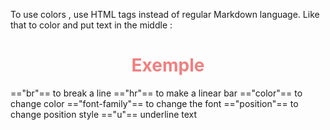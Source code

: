 To use colors , use HTML tags instead of regular Markdown language.
Like that to color and put text in the middle : <h1 style="color:#F08080;  display: flex;  align-items: center; justify-content: center;">Exemple</h1>

=="br"== to break a line
=="hr"== to make a linear bar 
=="color"== to change color
=="font-family"== to change the font 
=="position"== to change position style
=="u"== underline text










